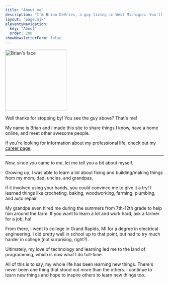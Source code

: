 ```yaml
---
title: "About me"
description: "I'm Brian DeVries, a guy living in West Michigan. You'll find me being resourceful, building things, and spending time with my family!"
layout: "page.njk"
eleventyNavigation:
  key: "About"
  order: 200
showNewsletterForm: false
---
```


<img class="profile-pic bounce-in"
  alt="Brian's face"
  title="That's me!"
  src="/images/BrianProfilePic.jpg"
  height="194"
  width="194" />

Well thanks for stopping by! You see the guy above? That's me!

My name is Brian and I made this site to share things I know, have a home online, and meet other awesome people.

If you're looking for information about my professional life, check out my [career page](/career/).

---

Now, since _you_ came to _me_, let me tell you a bit about myself.

Growing up, I was able to learn a lot about fixing and building/making things from my mom, dad, uncles, and grandpas.

If it involved using your hands, you could convince me to give it a try! I learned things like crocheting, baking, woodworking, farming, plumbing, and auto repair.

My grandpa even hired me during the summers from 7th-12th grade to help him around the farm. If you want to learn a lot and work hard, ask a farmer for a job, ha!

From there, I went to college in Grand Rapids, MI for a degree in electrical engineering. I did pretty well in school up to that point, but had to try much harder in college (not surprising, right?).

Ultimately, my love of technology and learning led me to the land of programming, which is now what I do full-time.

All of this is to say, my whole life has been learning new things. There's never been one thing that stood out more than the others. I continue to learn new things and hope to inspire others to learn new things too.
